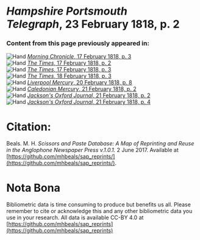 # *Hampshire Portsmouth Telegraph*, 23 February 1818, p. 2  
  
### Content from this page previously appeared in:  
![Hand](http://scissorsandpaste.net/wp-content/uploads/2017/06/smallhandpointer.png) [*Morning Chronicle*, 17 February 1818, p. 3](https://mhbeals.github.io/sap_html/Morning-Chronicle/Morning-Chronicle-17-February-1818-p-3)  
![Hand](http://scissorsandpaste.net/wp-content/uploads/2017/06/smallhandpointer.png) [*The Times*, 17 February 1818, p. 2](https://mhbeals.github.io/sap_html/The-Times/The-Times-17-February-1818-p-2)  
![Hand](http://scissorsandpaste.net/wp-content/uploads/2017/06/smallhandpointer.png) [*The Times*, 17 February 1818, p. 3](https://mhbeals.github.io/sap_html/The-Times/The-Times-17-February-1818-p-3)  
![Hand](http://scissorsandpaste.net/wp-content/uploads/2017/06/smallhandpointer.png) [*The Times*, 18 February 1818, p. 3](https://mhbeals.github.io/sap_html/The-Times/The-Times-18-February-1818-p-3)  
![Hand](http://scissorsandpaste.net/wp-content/uploads/2017/06/smallhandpointer.png) [*Liverpool Mercury*, 20 February 1818, p. 8](https://mhbeals.github.io/sap_html/Liverpool-Mercury/Liverpool-Mercury-20-February-1818-p-8)  
![Hand](http://scissorsandpaste.net/wp-content/uploads/2017/06/smallhandpointer.png) [*Caledonian Mercury*, 21 February 1818, p. 2](https://mhbeals.github.io/sap_html/Caledonian-Mercury/Caledonian-Mercury-21-February-1818-p-2)  
![Hand](http://scissorsandpaste.net/wp-content/uploads/2017/06/smallhandpointer.png) [*Jackson's Oxford Journal*, 21 February 1818, p. 2](https://mhbeals.github.io/sap_html/Jackson's-Oxford-Journal/Jackson's-Oxford-Journal-21-February-1818-p-2)  
![Hand](http://scissorsandpaste.net/wp-content/uploads/2017/06/smallhandpointer.png) [*Jackson's Oxford Journal*, 21 February 1818, p. 4](https://mhbeals.github.io/sap_html/Jackson's-Oxford-Journal/Jackson's-Oxford-Journal-21-February-1818-p-4)  


# Citation: 

Beals. M. H. *Scissors and Paste Database: A Map of Reprinting and Reuse in the Anglophone Newspaper Press v.1.0.1.* 2 June 2017. Available at [https://github.com/mhbeals/sap_reprints/](https://github.com/mhbeals/sap_reprints/). 

# Nota Bona

Bibliometric data is time consuming to produce but benefits us all. Please remember to cite or acknowledge this and any other bibliometric data you use in your research. All data is available CC-BY 4.0 at [https://github.com/mhbeals/sap_reprints](https://github.com/mhbeals/sap_reprints)